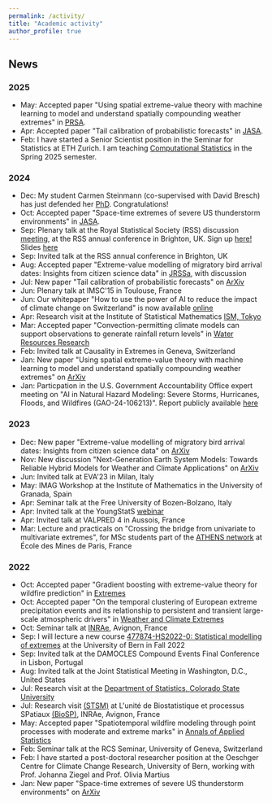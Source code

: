 ```yaml
---
permalink: /activity/
title: "Academic activity"
author_profile: true
---
```


News
------
### 2025
- May: Accepted paper "Using spatial extreme-value theory with machine learning to model and understand spatially compounding weather extremes" in [PRSA](https://royalsocietypublishing.org/journal/rspa).
- Apr: Accepted paper "Tail calibration of probabilistic forecasts" in [JASA](https://www.tandfonline.com/journals/uasa20/about-this-journal).
- Feb: I have started a Senior Scientist position in the Seminar for Statistics at ETH Zurich. I am teaching [Computational Statistics](https://www.vvz.ethz.ch/Vorlesungsverzeichnis/lerneinheit.view?semkez=2025S&ansicht=LEHRVERANSTALTUNGEN&lerneinheitId=188262&lang=en) in the Spring 2025 semester. 

### 2024
- Dec: My student Carmen Steinmann (co-supervised with David Bresch) has just defended her [PhD](https://www.research-collection.ethz.ch/handle/20.500.11850/725362). Congratulations! 
- Oct: Accepted paper "Space-time extremes of severe US thunderstorm environments" in [JASA](https://www.tandfonline.com/journals/uasa20/about-this-journal).
- Sep: Plenary talk at the Royal Statistical Society (RSS) discussion [meeting](https://rss.org.uk/training-events/events/discussion-papers/), at the RSS annual conference in Brighton, UK. Sign up [here!](https://rss.org.uk/training-events/events/events-2024/rss-events/rss-discussion-meeting-(in-person)/#eventoverview) Slides [here](http://kohrrelation.github.io/files/Koh_Opitz_RSS.pdf)
- Sep: Invited talk at the RSS annual conference in Brighton, UK
- Aug: Accepted paper "Extreme-value modelling of migratory bird arrival dates: Insights from citizen science data" in [JRSSa](https://academic.oup.com/jrsssa?login=false), with discussion
- Jul: New paper "Tail calibration of probabilistic forecasts" on [ArXiv](https://arxiv.org/abs/2407.03167) 
- Jun: Plenary talk at IMSC'15 in Toulouse, France
- Jun: Our whitepaper "How to use the power of AI to reduce the impact of climate change on Switzerland" is now available [online](https://www.satw.ch/en/publications/how-to-use-the-power-of-ai-to-reduce-the-impact-of-climate-change-on-switzerland)
- Apr: Research visit at the Institute of Statistical Mathematics [ISM, Tokyo](https://www.ism.ac.jp)
- Mar: Accepted paper "Convection-permitting climate models can support observations to generate rainfall return levels" in [Water Resources Research](https://agupubs.onlinelibrary.wiley.com/journal/19447973)
- Feb: Invited talk at Causality in Extremes in Geneva, Switzerland
- Jan: New paper "Using spatial extreme-value theory with machine learning to model and understand spatially compounding weather extremes" on [ArXiv](https://arxiv.org/abs/2401.12195)
- Jan: Particpation in the U.S. Government Accountability Office expert meeting on "AI in Natural Hazard Modeling: Severe Storms, Hurricanes, Floods, and Wildfires (GAO-24-106213)". Report publicly available [here](https://www.gao.gov/products/gao-24-106213)

### 2023
- Dec: New paper "Extreme-value modelling of migratory bird arrival dates: Insights from citizen science data" on [ArXiv](https://arxiv.org/abs/2312.01870)
- Nov: New discussion "Next-Generation Earth System Models: Towards Reliable Hybrid Models for Weather and Climate Applications" on [ArXiv](https://arxiv.org/abs/2311.13691)
- Jun: Invited talk at EVA'23 in Milan, Italy
- May: IMAG Workshop at the Institute of Mathematics in the University of Granada, Spain
- Apr: Seminar talk at the Free University of Bozen-Bolzano, Italy
- Apr: Invited talk at the YoungStatS [webinar](https://youngstats.github.io/post/2023/04/04/recent-advances-in-extreme-value-theory/)
- Apr: Invited talk at VALPRED 4 in Aussois, France
- Mar: Lecture and practicals on "Crossing the bridge from univariate to multivariate extremes", for MSc students part of the [ATHENS network](http://athensnetwork.eu/athens-programme.html) at École des Mines de Paris, France 

### 2022
- Oct: Accepted paper "Gradient boosting with extreme-value theory for wildfire prediction" in [Extremes](https://www.springer.com/journal/10687)
- Oct: Accepted paper "On the temporal clustering of European extreme precipitation events and its relationship to persistent and transient large-scale atmospheric drivers" in [Weather and Climate Extremes](https://www.sciencedirect.com/journal/weather-and-climate-extremes)
- Oct: Seminar talk at [INRAe](https://biosp.mathnum.inrae.fr/cafe-sciences), Avignon, France
- Sep: I will lecture a new course [477874-HS2022-0: Statistical modelling of extremes](https://ilias.unibe.ch/goto_ilias3_unibe_crs_2404790.html) at the University of Bern in Fall 2022 
- Sep: Invited talk at the DAMOCLES Compound Events Final Conference in Lisbon, Portugal
- Aug: Invited talk at the Joint Statistical Meeting in Washington, D.C., United States
- Jul: Research visit at the [Department of Statistics, Colorado State University](https://statistics.colostate.edu/)
- Jul: Research visit [(STSM)](http://damocles.compoundevents.org/stsm.php) at L'unité de Biostatistique et processus SPatiaux [(BioSP)](https://biosp.mathnum.inrae.fr/), INRAe, Avignon, France
- May: Accepted paper "Spatiotemporal wildfire modeling through point processes with moderate and extreme marks" in [Annals of Applied Statistics](https://imstat.org/journals-and-publications/annals-of-applied-statistics/)
- Feb: Seminar talk at the RCS Seminar, University of Geneva, Switzerland 
- Feb: I have started a post-doctoral researcher position at the Oeschger Centre for Climate Change Research, University of Bern, working with Prof. Johanna Ziegel and Prof. Olivia Martius
- Jan: New paper "Space-time extremes of severe US thunderstorm environments" on [ArXiv](https://arxiv.org/abs/2201.05102) 





